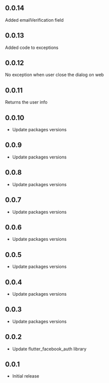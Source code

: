 ## 0.0.14

Added emailVerification field
## 0.0.13

Added code to exceptions

## 0.0.12

No exception when user close the dialog on web

## 0.0.11

Returns the user info

## 0.0.10

* Update packages versions
## 0.0.9

* Update packages versions
## 0.0.8

* Update packages versions
## 0.0.7

* Update packages versions
## 0.0.6

* Update packages versions
## 0.0.5

* Update packages versions

## 0.0.4

* Update packages versions

## 0.0.3

* Update packages versions

## 0.0.2

* Update flutter_facebook_auth library

## 0.0.1

* Initial release
